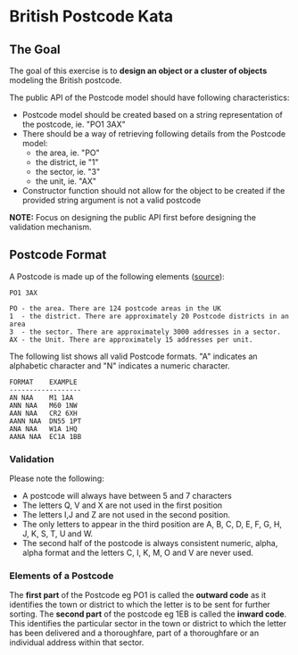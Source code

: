 # British Postcode Kata

## The Goal

The goal of this exercise is to **design an object or a cluster of objects** modeling the British postcode.

The public API of the Postcode model should have following characteristics:
* Postcode model should be created based on a string representation of the postcode, ie. "PO1 3AX"
* There should be a way of retrieving following details from the Postcode model:
    * the area, ie. "PO"
    * the district, ie "1"
    * the sector, ie. "3"
    * the unit, ie. "AX"
* Constructor function should not allow for the object to be created if the provided string argument is not a valid postcode

**NOTE:** Focus on designing the public API first before designing the validation mechanism.

## Postcode Format

A Postcode is made up of the following elements ([source](https://www.mrs.org.uk/pdf/postcodeformat.pdf)):

```
PO1 3AX

PO - the area. There are 124 postcode areas in the UK
1  - the district. There are approximately 20 Postcode districts in an area
3  - the sector. There are approximately 3000 addresses in a sector.
AX - the Unit. There are approximately 15 addresses per unit.
```

The following list shows all valid Postcode formats. "A" indicates an alphabetic character and "N" indicates a numeric
character.
```
FORMAT    EXAMPLE
------------------
AN NAA    M1 1AA
ANN NAA   M60 1NW
AAN NAA   CR2 6XH
AANN NAA  DN55 1PT
ANA NAA   W1A 1HQ
AANA NAA  EC1A 1BB
```

### Validation

Please note the following:
- A postcode will always have between 5 and 7 characters
- The letters Q, V and X are not used in the first position
- The letters I,J and Z are not used in the second position.
- The only letters to appear in the third position are A, B, C, D, E, F, G, H, J, K, S, T, U and W.
- The second half of the postcode is always consistent numeric, alpha, alpha format and the letters C, I, K, M, O and
V are never used.

### Elements of a Postcode

The **first part** of the Postcode eg PO1 is called the **outward code** as it identifies the town or district to which the letter
is to be sent for further sorting.
The **second part** of the postcode eg 1EB is called the **inward code**. This identifies the particular sector in the town or
district to which the letter has been delivered and a thoroughfare, part of a thoroughfare or an individual address
within that sector.